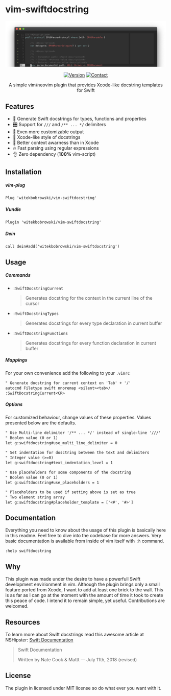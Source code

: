 # vim-swiftdocstring
<p align=center>
<a href="">
<img alt="screenshot" src="https://github.com/witekbobrowski/vim-swiftdocstring/blob/efdb5a150063d816fa9d4a119205477463a3c8f9/screenshot.png?raw=true">
</a>
</p>
<p align=center>
    <a href=""><img alt="Version" src="https://img.shields.io/badge/version-0.1.0-red.svg"></a>
    <a href="https://twitter.com/witekbobrowski"><img alt="Contact" src="https://img.shields.io/badge/contact-@witekbobrowski-blue.svg"></a>
</p>
<p align=center>
A simple vim/neovim plugin that provides Xcode-like docstring templates for Swift
</p>

## Features

- 📑 Generate Swift docstrings for types, functions and properties
- 🎛 Support for `///` and `/** ... */` delimiters 
- 🎨 Even more customizable output
- 🔨 Xcode-like style of docstrings 
- 🧠 Better context awarness than in Xcode
- 🔥 Fast parsing using regular expressions
- 👌 Zero dependency (**100%** vim-script)

## Installation

##### vim-plug
```vim
Plug 'witekbobrowski/vim-swiftdocstring'
```

##### Vundle 
```vim
Plugin 'witekbobrowski/vim-swiftdocstring'
```

##### Dein
```vim
call dein#add('witekbobrowski/vim-swiftdocstring')
```

## Usage

##### Commands 
- `:SwiftDocstringCurrent`

    > Generates docstring for the context in the current line of the cursor

- `:SwiftDocstringTypes`

    > Generates docstrings for every type declaration in current buffer 

- `:SwiftDocstringFunctions`

    > Generates docstrings for every function declaration in current buffer

##### Mappings

For your own convenience add the following to your `.vimrc`
```vim
" Generate docstring for current context on 'Tab' + '/'
autocmd Filetype swift nnoremap <silent><tab>/ :SwiftDocstringCurrent<CR>
```

##### Options

For customized behaviour, change values of these properties. Values presented 
below are the defaults.
```vim
" Use Multi-line delimiter '/** ... */' instead of single-line '///'
" Boolen value (0 or 1)
let g:swiftdocstring#use_multi_line_delimiter = 0
```
```vim
" Set indentation for dosctring between the text and delimiters
" Integer value (>=0)
let g:swiftdocstring#text_indentation_level = 1
```
```vim
" Use placeholders for some components of the docstring 
" Boolen value (0 or 1)
let g:swiftdocstring#use_placeholders = 1
```
```vim
" Placeholders to be used if setting above is set as true 
" Two element string array
let g:swiftdocstring#placeholder_template = ['<#', '#>']
```

## Documentation

Everything you need to know about the usage of this plugin is basically here 
in this readme. Feel free to dive into the codebase for more answers. Very 
basic documentation is available from inside of vim itself with `:h` command.

```vim
:help swiftdocstring
```

## Why

This plugin was made under the desire to have a powerfull Swift development
envirionment in vim. Although the plugin brings only a small feature ported
from Xcode, I want to add at least one brick to the wall. This is as far as
I can go at the moment with the amount of time it took to create this peace 
of code. I intend it to remain simple, yet useful. Contributions are welcomed.

## Resources

To learn more about Swift docstrings read this awesome article at NSHipster:
[Swift Documentation](https://nshipster.com/swift-documentation/) 
> Swift Documentation
>
> Written by Nate Cook & Mattt — July 11th, 2018 (revised)


## License

The plugin in licensed under MIT license so do what ever you want with it.
